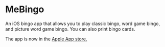 MeBingo
=======

An iOS bingo app that allows you to play classic bingo, word game bingo, and picture word game bingo. You can also print bingo cards.

The app is now in the [Apple App store.](https://itunes.apple.com/us/app/mebingo-bingo-game-card-printer/id680053099?mt=8)